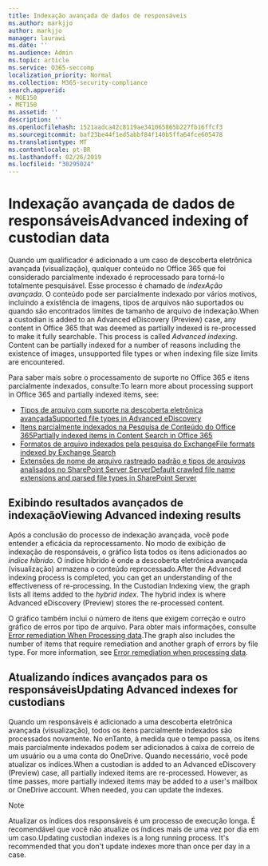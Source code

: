 ```yaml
---
title: Indexação avançada de dados de responsáveis
ms.author: markjjo
author: markjjo
manager: laurawi
ms.date: ''
ms.audience: Admin
ms.topic: article
ms.service: O365-seccomp
localization_priority: Normal
ms.collection: M365-security-compliance
search.appverid:
- MOE150
- MET150
ms.assetid: ''
description: ''
ms.openlocfilehash: 1521aadca42c8119ae341065865b227fb16ffcf3
ms.sourcegitcommit: baf23be44f1ed5abbf84f140b5ffa64fce605478
ms.translationtype: MT
ms.contentlocale: pt-BR
ms.lasthandoff: 02/26/2019
ms.locfileid: "30295024"
---
```

# <a name="advanced-indexing-of-custodian-data"></a><span data-ttu-id="bc5eb-102">Indexação avançada de dados de responsáveis</span><span class="sxs-lookup"><span data-stu-id="bc5eb-102">Advanced indexing of custodian data</span></span>

<span data-ttu-id="bc5eb-p101">Quando um qualificador é adicionado a um caso de descoberta eletrônica avançada (visualização), qualquer conteúdo no Office 365 que foi considerado parcialmente indexado é reprocessado para torná-lo totalmente pesquisável.  Esse processo é chamado de *indexAção avançada*. O conteúdo pode ser parcialmente indexado por vários motivos, incluindo a existência de imagens, tipos de arquivos não suportados ou quando são encontrados limites de tamanho de arquivo de indexação.</span><span class="sxs-lookup"><span data-stu-id="bc5eb-p101">When a custodian is added to an Advanced eDiscovery (Preview) case, any content in Office 365 that was deemed as partially indexed is re-processed to make it fully searchable.  This process is called *Advanced indexing*. Content can be partially indexed for a number of reasons including the existence of images, unsupported file types or when indexing file size limits are encountered.</span></span>

<span data-ttu-id="bc5eb-106">Para saber mais sobre o processamento de suporte no Office 365 e itens parcialmente indexados, consulte:</span><span class="sxs-lookup"><span data-stu-id="bc5eb-106">To learn more about processing support in Office 365 and partially indexed items, see:</span></span>

- [<span data-ttu-id="bc5eb-107">Tipos de arquivo com suporte na descoberta eletrônica avançada</span><span class="sxs-lookup"><span data-stu-id="bc5eb-107">Supported file types in Advanced eDiscovery</span></span>](supported-filetypes-ediscovery20.md)
- [<span data-ttu-id="bc5eb-108">Itens parcialmente indexados na Pesquisa de Conteúdo do Office 365</span><span class="sxs-lookup"><span data-stu-id="bc5eb-108">Partially indexed items in Content Search in Office 365</span></span>](https://docs.microsoft.com/en-us/office365/securitycompliance/partially-indexed-items-in-content-search)
- [<span data-ttu-id="bc5eb-109">Formatos de arquivo indexados pela pesquisa do Exchange</span><span class="sxs-lookup"><span data-stu-id="bc5eb-109">File formats indexed by Exchange Search</span></span>](https://docs.microsoft.com/en-us/exchange/file-formats-indexed-by-exchange-search-exchange-2013-help)
- [<span data-ttu-id="bc5eb-110">Extensões de nome de arquivo rastreado padrão e tipos de arquivos analisados no SharePoint Server Server</span><span class="sxs-lookup"><span data-stu-id="bc5eb-110">Default crawled file name extensions and parsed file types in SharePoint Server</span></span>](https://docs.microsoft.com/en-us/SharePoint/technical-reference/default-crawled-file-name-extensions-and-parsed-file-types)

## <a name="viewing-advanced-indexing-results"></a><span data-ttu-id="bc5eb-111">Exibindo resultados avançados de indexação</span><span class="sxs-lookup"><span data-stu-id="bc5eb-111">Viewing Advanced indexing results</span></span>

<span data-ttu-id="bc5eb-p102">Após a conclusão do processo de indexação avançada, você pode entender a eficácia da reprocessamento.  No modo de exibição de indexação de responsáveis, o gráfico lista todos os itens adicionados ao *índice híbrido*.  O índice híbrido é onde a descoberta eletrônica avançada (visualização) armazena o conteúdo reprocessado.</span><span class="sxs-lookup"><span data-stu-id="bc5eb-p102">After the Advanced indexing process is completed, you can get an understanding of the effectiveness of re-processing.  In the Custodian Indexing view, the graph lists all items added to the *hybrid index*.  The hybrid index is where Advanced eDiscovery (Preview) stores the re-processed content.</span></span>

<span data-ttu-id="bc5eb-p103">O gráfico também inclui o número de itens que exigem correção e outro gráfico de erros por tipo de arquivo. Para obter mais informações, consulte [Error remediation When Processing data](error-remediation.md).</span><span class="sxs-lookup"><span data-stu-id="bc5eb-p103">The graph also includes the number of items that require remediation and another graph of errors by file type. For more information, see [Error remediation when processing data](error-remediation.md).</span></span>

## <a name="updating-advanced-indexes-for-custodians"></a><span data-ttu-id="bc5eb-117">Atualizando índices avançados para os responsáveis</span><span class="sxs-lookup"><span data-stu-id="bc5eb-117">Updating Advanced indexes for custodians</span></span>

<span data-ttu-id="bc5eb-p104">Quando um responsáveis é adicionado a uma descoberta eletrônica avançada (visualização), todos os itens parcialmente indexados são processados novamente. No enTanto, à medida que o tempo passa, os itens mais parcialmente indexados podem ser adicionados à caixa de correio de um usuário ou a uma conta do OneDrive.  Quando necessário, você pode atualizar os índices.</span><span class="sxs-lookup"><span data-stu-id="bc5eb-p104">When a custodian is added to an Advanced eDiscovery (Preview) case, all partially indexed items are re-processed. However, as time passes, more partially indexed items may be added to a user's mailbox or OneDrive account.  When needed, you can update the indexes.</span></span>

> [!NOTE]
> <span data-ttu-id="bc5eb-p105">Atualizar os índices dos responsáveis é um processo de execução longa. É recomendável que você não atualize os índices mais de uma vez por dia em um caso.</span><span class="sxs-lookup"><span data-stu-id="bc5eb-p105">Updating custodian indexes is a long running process. It's recommended that you don't update indexes more than once per day in a case.</span></span>
